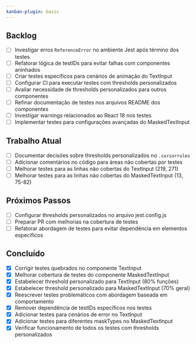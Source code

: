 ```yaml
---
kanban-plugin: basic
---
```


## Backlog

- [ ] Investigar erros `ReferenceError` no ambiente Jest após término dos testes
- [ ] Refatorar lógica de testIDs para evitar falhas com componentes aninhados
- [ ] Criar testes específicos para cenários de animação do TextInput
- [ ] Configurar CI para executar testes com thresholds personalizados
- [ ] Avaliar necessidade de thresholds personalizados para outros componentes
- [ ] Refinar documentação de testes nos arquivos README dos componentes
- [ ] Investigar warnings relacionados ao React 18 nos testes
- [ ] Implementar testes para configurações avançadas do MaskedTextInput

## Trabalho Atual

- [ ] Documentar decisões sobre thresholds personalizados no `.cursorrules`
- [ ] Adicionar comentários no código para áreas não cobertas por testes
- [ ] Melhorar testes para as linhas não cobertas do TextInput (219, 271)
- [ ] Melhorar testes para as linhas não cobertas do MaskedTextInput (13, 75-82)

## Próximos Passos

- [ ] Configurar thresholds personalizados no arquivo jest.config.js
- [ ] Preparar PR com melhorias na cobertura de testes
- [ ] Refatorar abordagem de testes para evitar dependência em elementos específicos

## Concluído

- [x] Corrigir testes quebrados no componente TextInput
- [x] Melhorar cobertura de testes do componente MaskedTextInput
- [x] Estabelecer threshold personalizado para TextInput (80% funções)
- [x] Estabelecer threshold personalizado para MaskedTextInput (70% geral)
- [x] Reescrever testes problemáticos com abordagem baseada em comportamento
- [x] Remover dependência de testIDs específicos nos testes
- [x] Adicionar testes para cenários de error no TextInput
- [x] Adicionar testes para diferentes maskTypes no MaskedTextInput
- [x] Verificar funcionamento de todos os testes com thresholds personalizados 